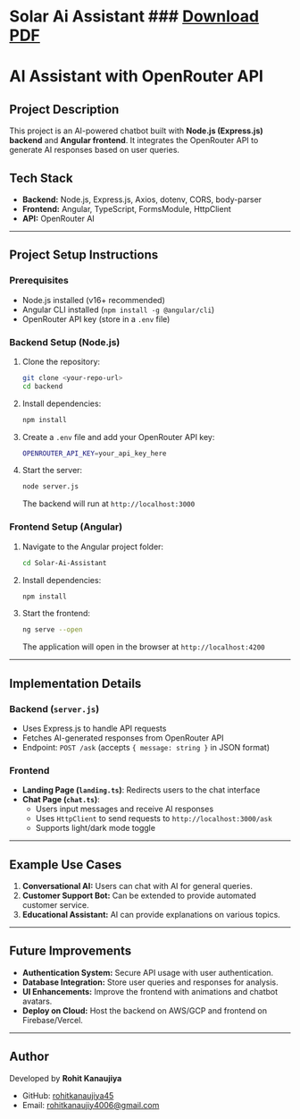 # Solar Ai Assistant  ### [Download PDF](https://docs.google.com/document/d/1tF9fU3TEfQFcGSUPdbvcE2GlJ275rlvd6UkS4MynBOQ/edit?usp=sharing)

# AI Assistant with OpenRouter API

## Project Description
This project is an AI-powered chatbot built with **Node.js (Express.js) backend** and **Angular frontend**. It integrates the OpenRouter API to generate AI responses based on user queries.

## Tech Stack
- **Backend:** Node.js, Express.js, Axios, dotenv, CORS, body-parser
- **Frontend:** Angular, TypeScript, FormsModule, HttpClient
- **API:** OpenRouter AI

---

## Project Setup Instructions

### Prerequisites
- Node.js installed (v16+ recommended)
- Angular CLI installed (`npm install -g @angular/cli`)
- OpenRouter API key (store in a `.env` file)

### Backend Setup (Node.js)
1. Clone the repository:
   ```sh
   git clone <your-repo-url>
   cd backend
   ```
2. Install dependencies:
   ```sh
   npm install
   ```
3. Create a `.env` file and add your OpenRouter API key:
   ```sh
   OPENROUTER_API_KEY=your_api_key_here
   ```
4. Start the server:
   ```sh
   node server.js
   ```
   The backend will run at `http://localhost:3000`

### Frontend Setup (Angular)
1. Navigate to the Angular project folder:
   ```sh
   cd Solar-Ai-Assistant
   ```
2. Install dependencies:
   ```sh
   npm install
   ```
3. Start the frontend:
   ```sh
   ng serve --open
   ```
   The application will open in the browser at `http://localhost:4200`

---

## Implementation Details

### Backend (`server.js`)
- Uses Express.js to handle API requests
- Fetches AI-generated responses from OpenRouter API
- Endpoint: `POST /ask` (accepts `{ message: string }` in JSON format)

### Frontend
- **Landing Page (`landing.ts`)**: Redirects users to the chat interface
- **Chat Page (`chat.ts`)**:
  - Users input messages and receive AI responses
  - Uses `HttpClient` to send requests to `http://localhost:3000/ask`
  - Supports light/dark mode toggle

---

## Example Use Cases
1. **Conversational AI:** Users can chat with AI for general queries.
2. **Customer Support Bot:** Can be extended to provide automated customer service.
3. **Educational Assistant:** AI can provide explanations on various topics.

---

## Future Improvements
- **Authentication System:** Secure API usage with user authentication.
- **Database Integration:** Store user queries and responses for analysis.
- **UI Enhancements:** Improve the frontend with animations and chatbot avatars.
- **Deploy on Cloud:** Host the backend on AWS/GCP and frontend on Firebase/Vercel.

---


## Author
Developed by **Rohit Kanaujiya**
- GitHub: [rohitkanaujiya45](https://github.com/rohitkanaujiya45)
- Email: rohitkanaujiy4006@gmail.com

